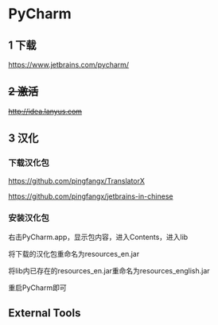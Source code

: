 # PyCharm

## 1 下载

https://www.jetbrains.com/pycharm/

## ~~2 激活~~

~~http://idea.lanyus.com~~

## 3 汉化

### 下载汉化包

https://github.com/pingfangx/TranslatorX

https://github.com/pingfangx/jetbrains-in-chinese

### 安装汉化包

右击PyCharm.app，显示包内容，进入Contents，进入lib

将下载的汉化包重命名为resources_en.jar

将lib内已存在的resources_en.jar重命名为resources_english.jar

重启PyCharm即可

## External Tools



